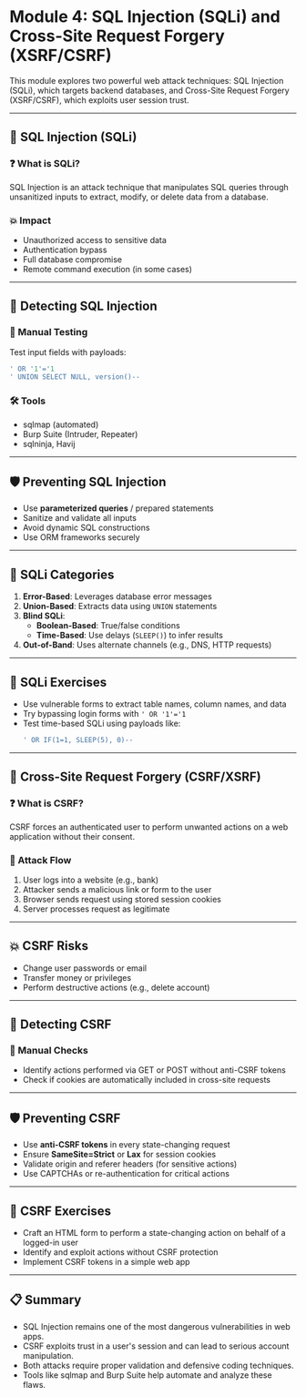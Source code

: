 # Module 4: SQL Injection (SQLi) and Cross-Site Request Forgery (XSRF/CSRF)

This module explores two powerful web attack techniques: SQL Injection (SQLi), which targets backend databases, and Cross-Site Request Forgery (XSRF/CSRF), which exploits user session trust.

---

## 🧨 SQL Injection (SQLi)

### ❓ What is SQLi?
SQL Injection is an attack technique that manipulates SQL queries through unsanitized inputs to extract, modify, or delete data from a database.

### 💥 Impact
- Unauthorized access to sensitive data
- Authentication bypass
- Full database compromise
- Remote command execution (in some cases)

---

## 🧪 Detecting SQL Injection

### 🔧 Manual Testing
Test input fields with payloads:
```sql
' OR '1'='1
' UNION SELECT NULL, version()--
```

### 🛠️ Tools
- sqlmap (automated)
- Burp Suite (Intruder, Repeater)
- sqlninja, Havij

---

## 🛡️ Preventing SQL Injection

- Use **parameterized queries** / prepared statements
- Sanitize and validate all inputs
- Avoid dynamic SQL constructions
- Use ORM frameworks securely

---

## 💉 SQLi Categories

1. **Error-Based**: Leverages database error messages
2. **Union-Based**: Extracts data using `UNION` statements
3. **Blind SQLi**:
   - **Boolean-Based**: True/false conditions
   - **Time-Based**: Use delays (`SLEEP()`) to infer results
4. **Out-of-Band**: Uses alternate channels (e.g., DNS, HTTP requests)

---

## 🧪 SQLi Exercises

- Use vulnerable forms to extract table names, column names, and data
- Try bypassing login forms with `' OR '1'='1`
- Test time-based SQLi using payloads like:
  ```sql
  ' OR IF(1=1, SLEEP(5), 0)--
  ```

---

## 🔁 Cross-Site Request Forgery (CSRF/XSRF)

### ❓ What is CSRF?
CSRF forces an authenticated user to perform unwanted actions on a web application without their consent.

### 🧠 Attack Flow
1. User logs into a website (e.g., bank)
2. Attacker sends a malicious link or form to the user
3. Browser sends request using stored session cookies
4. Server processes request as legitimate

---

## 💥 CSRF Risks

- Change user passwords or email
- Transfer money or privileges
- Perform destructive actions (e.g., delete account)

---

## 🧪 Detecting CSRF

### 🔧 Manual Checks
- Identify actions performed via GET or POST without anti-CSRF tokens
- Check if cookies are automatically included in cross-site requests

---

## 🛡️ Preventing CSRF

- Use **anti-CSRF tokens** in every state-changing request
- Ensure **SameSite=Strict** or **Lax** for session cookies
- Validate origin and referer headers (for sensitive actions)
- Use CAPTCHAs or re-authentication for critical actions

---

## 🧪 CSRF Exercises

- Craft an HTML form to perform a state-changing action on behalf of a logged-in user
- Identify and exploit actions without CSRF protection
- Implement CSRF tokens in a simple web app

---

## 📋 Summary

- SQL Injection remains one of the most dangerous vulnerabilities in web apps.
- CSRF exploits trust in a user's session and can lead to serious account manipulation.
- Both attacks require proper validation and defensive coding techniques.
- Tools like sqlmap and Burp Suite help automate and analyze these flaws.